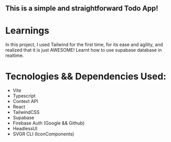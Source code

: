 ## This is a simple and straightforward Todo App!

# Learnings

In this project, I used Tailwind for the first time, for its ease and agility, and realized that it is just AWESOME!
Learnt how to use supabase database in realtime.

# Tecnologies && Dependencies Used:

- Vite
- Typescript
- Context API
- React
- TailwindCSS
- Supabase
- Firebase Auth (Google && Github)
- HeadlessUI
- SVGR CLI (IconComponents)
